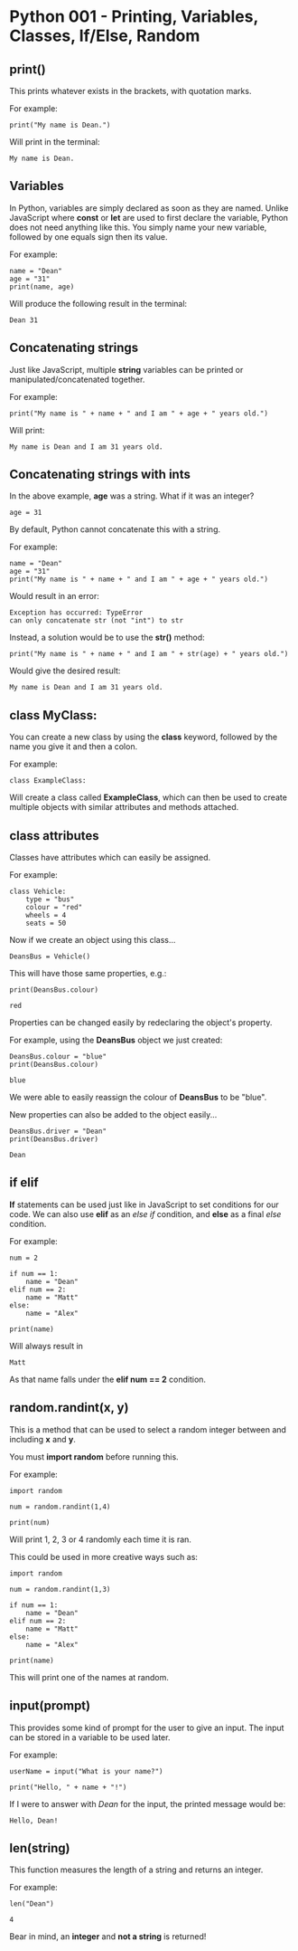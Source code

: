 # Python 001 - Printing, Variables, Classes, If/Else, Random

## print()

This prints whatever exists in the brackets, with quotation marks.

For example:

    print("My name is Dean.")

Will print in the terminal:

    My name is Dean.

## Variables

In Python, variables are simply declared as soon as they are named. Unlike JavaScript where **const** or **let** are used to first declare the variable, Python does not need anything like this. You simply name your new variable, followed by one equals sign then its value.

For example:

    name = "Dean"
    age = "31"
    print(name, age)

Will produce the following result in the terminal:

    Dean 31

## Concatenating strings

Just like JavaScript, multiple **string** variables can be printed or manipulated/concatenated together.

For example:

    print("My name is " + name + " and I am " + age + " years old.")

Will print:

    My name is Dean and I am 31 years old.

## Concatenating strings with ints

In the above example, **age** was a string. What if it was an integer?

    age = 31

By default, Python cannot concatenate this with a string.

For example:

    name = "Dean"
    age = "31"
    print("My name is " + name + " and I am " + age + " years old.")

Would result in an error:

    Exception has occurred: TypeError
    can only concatenate str (not "int") to str

Instead, a solution would be to use the **str()** method:

    print("My name is " + name + " and I am " + str(age) + " years old.")

Would give the desired result:

    My name is Dean and I am 31 years old.

## class MyClass:

You can create a new class by using the **class** keyword, followed by the name you give it and then a colon.

For example:

    class ExampleClass:

Will create a class called **ExampleClass**, which can then be used to create multiple objects with similar attributes and methods attached.

## class attributes

Classes have attributes which can easily be assigned.

For example:

    class Vehicle:
    	type = "bus"
    	colour = "red"
    	wheels = 4
    	seats = 50

Now if we create an object using this class...

    DeansBus = Vehicle()

This will have those same properties, e.g.:

    print(DeansBus.colour)

    red

Properties can be changed easily by redeclaring the object's property.

For example, using the **DeansBus** object we just created:

    DeansBus.colour = "blue"
    print(DeansBus.colour)

    blue

We were able to easily reassign the colour of **DeansBus** to be "blue".

New properties can also be added to the object easily...

    DeansBus.driver = "Dean"
    print(DeansBus.driver)

    Dean

## if elif

**If** statements can be used just like in JavaScript to set conditions for our code. We can also use **elif** as an _else if_ condition, and **else** as a final _else_ condition.

For example:

    num = 2

    if num == 1:
    	name = "Dean"
    elif num == 2:
    	name = "Matt"
    else:
    	name = "Alex"

    print(name)

Will always result in

    Matt

As that name falls under the **elif num == 2** condition.

## random.randint(x, y)

This is a method that can be used to select a random integer between and including **x** and **y**.

You must **import random** before running this.

For example:

    import random

    num = random.randint(1,4)

    print(num)

Will print 1, 2, 3 or 4 randomly each time it is ran.

This could be used in more creative ways such as:

    import random

    num = random.randint(1,3)

    if num == 1:
    	name = "Dean"
    elif num == 2:
    	name = "Matt"
    else:
    	name = "Alex"

    print(name)

This will print one of the names at random.

## input(prompt)

This provides some kind of prompt for the user to give an input. The input can be stored in a variable to be used later.

For example:

    userName = input("What is your name?")

    print("Hello, " + name + "!")

If I were to answer with _Dean_ for the input, the printed message would be:

    Hello, Dean!

## len(string)

This function measures the length of a string and returns an integer.

For example:

    len("Dean")

    4

Bear in mind, an **integer** and **not a string** is returned!
